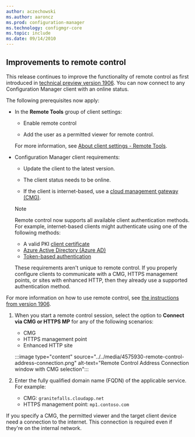 ```yaml
---
author: aczechowski
ms.author: aaroncz
ms.prod: configuration-manager
ms.technology: configmgr-core
ms.topic: include
ms.date: 09/14/2010
---
```


## <a name="bkmk_remctrl"></a> Improvements to remote control

<!--4575930-->

This release continues to improve the functionality of remote control as first introduced in [technical preview version 1906](../../../2019/technical-preview-1906.md#remote-control-anywhere-using-cloud-management-gateway). You can now connect to any Configuration Manager client with an online status.

The following prerequisites now apply:

- In the **Remote Tools** group of client settings:

  - Enable remote control

  - Add the user as a permitted viewer for remote control.

  For more information, see [About client settings - Remote Tools](../../../../clients/deploy/about-client-settings.md#remote-tools).

- Configuration Manager client requirements:

  - Update the client to the latest version.

  - The client status needs to be online.

  - If the client is internet-based, use a [cloud management gateway (CMG)](../../../../clients/manage/cmg/plan-cloud-management-gateway.md).

  > [!NOTE]
  > Remote control now supports all available client authentication methods. For example, internet-based clients might authenticate using one of the following methods:
  >
  > - A valid PKI [client certificate](../../../../clients/manage/cmg/certificates-for-cloud-management-gateway.md#bkmk_clientauth)
  > - [Azure Active Directory (Azure AD)](../../../../clients/deploy/deploy-clients-cmg-azure.md)
  > - [Token-based authentication](../../../../clients/deploy/deploy-clients-cmg-token.md)
  >
  > These requirements aren't unique to remote control. If you properly configure clients to communicate with a CMG, HTTPS management points, or sites with enhanced HTTP, then they already use a supported authentication method.

For more information on how to use remote control, see [the instructions from version 1906](../../../2019/technical-preview-1906.md#connect-to-a-client-from-the-console).

1. When you start a remote control session, select the option to **Connect via CMG or HTTPS MP** for any of the following scenarios:

    - CMG
    - HTTPS management point
    - Enhanced HTTP site

    :::image type="content" source="../../media/4575930-remote-control-address-connection.png" alt-text="Remote Control Address Connection window with CMG selection":::

1. Enter the fully qualified domain name (FQDN) of the applicable service. For example:

    - CMG: `granitefalls.cloudapp.net`
    - HTTPS management point: `mp1.contoso.com`

If you specify a CMG, the permitted viewer and the target client device need a connection to the internet. This connection is required even if they're on the internal network.
